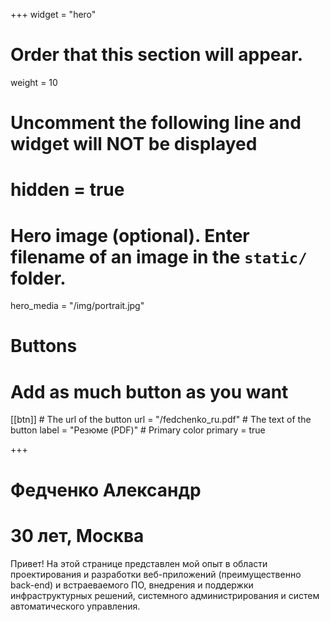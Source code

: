 +++
widget = "hero"
# Order that this section will appear.
weight = 10

# Uncomment the following line and widget will NOT be displayed
# hidden = true

# Hero image (optional). Enter filename of an image in the `static/` folder.
hero_media = "/img/portrait.jpg"

# Buttons
# Add as much button as you want
[[btn]]
	# The url of the button
  url = "/fedchenko_ru.pdf"
	# The text of the button
  label = "Резюме (PDF)"
	# Primary color
	primary = true

+++

# **Федченко Александр**
# 30 лет, Москва

Привет! На этой странице представлен мой опыт в области проектирования
и разработки веб-приложений (преимущественно back-end) и встраеваемого ПО,
внедрения и поддержки инфраструктурных решений, системного
администрирования и систем автоматического управления.
